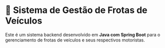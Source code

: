 # 🚛 Sistema de Gestão de Frotas de Veículos

Este é um sistema backend desenvolvido em **Java com Spring Boot** para o gerenciamento de frotas de veículos e seus respectivos motoristas.
